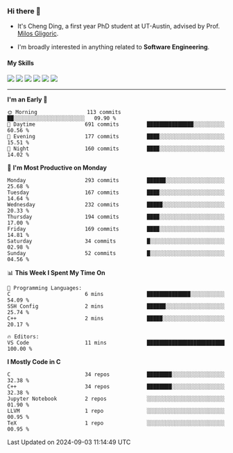 ### Hi there 👋

* It's Cheng Ding, a first year PhD student at UT-Austin, advised by Prof. [Milos Gligoric](https://users.ece.utexas.edu/~gligoric/).

* I'm broadly interested in anything related to **Software Engineering**.

#### My Skills

![](https://img.shields.io/badge/C++-65318e?logo=cplusplus&logoColor=fff)
![](https://img.shields.io/badge/Python-3e74a2?logo=python&logoColor=fff)
![](https://img.shields.io/badge/C-5654a2?logo=c&logoColor=fff)
![](https://img.shields.io/badge/Go-00aaff?logo=go&logoColor=fff)
![](https://img.shields.io/badge/Docker-0088ff?logo=docker&logoColor=fff)
![](https://img.shields.io/badge/Apache-D22128?logo=apache&logoColor=fff)

---
<!--START_SECTION:waka-->
**I'm an Early 🐤** 

```text
🌞 Morning                113 commits         ██░░░░░░░░░░░░░░░░░░░░░░░   09.90 % 
🌆 Daytime                691 commits         ███████████████░░░░░░░░░░   60.56 % 
🌃 Evening                177 commits         ████░░░░░░░░░░░░░░░░░░░░░   15.51 % 
🌙 Night                  160 commits         ████░░░░░░░░░░░░░░░░░░░░░   14.02 % 
```
📅 **I'm Most Productive on Monday** 

```text
Monday                   293 commits         ██████░░░░░░░░░░░░░░░░░░░   25.68 % 
Tuesday                  167 commits         ████░░░░░░░░░░░░░░░░░░░░░   14.64 % 
Wednesday                232 commits         █████░░░░░░░░░░░░░░░░░░░░   20.33 % 
Thursday                 194 commits         ████░░░░░░░░░░░░░░░░░░░░░   17.00 % 
Friday                   169 commits         ████░░░░░░░░░░░░░░░░░░░░░   14.81 % 
Saturday                 34 commits          █░░░░░░░░░░░░░░░░░░░░░░░░   02.98 % 
Sunday                   52 commits          █░░░░░░░░░░░░░░░░░░░░░░░░   04.56 % 
```


📊 **This Week I Spent My Time On** 

```text
💬 Programming Languages: 
C                        6 mins              ██████████████░░░░░░░░░░░   54.09 % 
SSH Config               2 mins              ██████░░░░░░░░░░░░░░░░░░░   25.74 % 
C++                      2 mins              █████░░░░░░░░░░░░░░░░░░░░   20.17 % 

🔥 Editors: 
VS Code                  11 mins             █████████████████████████   100.00 % 
```

**I Mostly Code in C** 

```text
C                        34 repos            ████████░░░░░░░░░░░░░░░░░   32.38 % 
C++                      34 repos            ████████░░░░░░░░░░░░░░░░░   32.38 % 
Jupyter Notebook         2 repos             ░░░░░░░░░░░░░░░░░░░░░░░░░   01.90 % 
LLVM                     1 repo              ░░░░░░░░░░░░░░░░░░░░░░░░░   00.95 % 
TeX                      1 repo              ░░░░░░░░░░░░░░░░░░░░░░░░░   00.95 % 
```




 Last Updated on 2024-09-03 11:14:49 UTC
<!--END_SECTION:waka-->
